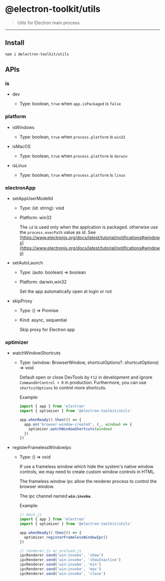 # @electron-toolkit/utils

> Utils for Electron main process.

---

## Install

```sh
npm i @electron-toolkit/utils
```

## APIs

### is

- dev

  - Type: boolean, `true` when `app.isPackaged` is `false`

### platform

- isWindows

  - Type: boolean, `true` when `process.platform` is `win32`

- isMacOS

  - Type: boolean, `true` when `process.platform` is `darwin`

- isLinux

  - Type: boolean, `true` when `process.platform` is `linux`

### electronApp

- setAppUserModelId

  - Type: (id: string): void

  - Platform: win32

    The `id` is used only when the applcation is packaged. otherwise use the `process.execPath` value as id. See [https://www.electronjs.org/docs/latest/tutorial/notifications#windows](https://www.electronjs.org/docs/latest/tutorial/notifications#windows)

- setAutoLaunch

  - Type: (auto: boolean) => boolean

  - Platform: darwin,win32

    Set the app automatically open at login or not

- skipProxy

  - Type: () => Promise<void>

  - Kind: async, sequential

    Skip proxy for Electron app

### optimizer

- watchWindowShortcuts

  - Type: (window: BrowserWindow, shortcutOptions?: shortcutOptions) => void

    Default open or close DevTools by `F12` in development and ignore `CommandOrControl + R` in production. Furthermore, you can use `shortcutOptions` to control more shortcuts.

    Example:

    ```javascript
    import { app } from 'electron'
    import { optimizer } from '@electron-toolkit/utils'

    app.whenReady().then(() => {
      app.on('browser-window-created', (_, window) => {
        optimizer.watchWindowShortcuts(window)
      })
    })
    ```

- registerFramelessWindowIpc

  - Type: () => void

    If use a frameless window which hide the system's native window controls, we may need to create custom window controls in HTML.

    The frameless window ipc allow the renderer process to control the browser window.

    The ipc channel named **`win:invoke`**.

    Example:

    ```javascript
    // main.js
    import { app } from 'electron'
    import { optimizer } from '@electron-toolkit/utils'

    app.whenReady().then(() => {
      optimizer.registerFramelessWindowIpc()
    })
    ```

    ```javascript
    // renderer.js or preload.js
    ipcRenderer.send('win:invoke', 'show')
    ipcRenderer.send('win:invoke', 'showInactive')
    ipcRenderer.send('win:invoke', 'min')
    ipcRenderer.send('win:invoke', 'max')
    ipcRenderer.send('win:invoke', 'close')
    ```
